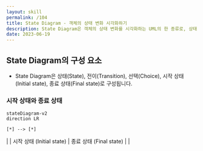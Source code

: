 ```yaml
---
layout: skill
permalink: /104
title: State Diagram - 객체의 상태 변화 시각화하기
description: State Diagram은 객체의 상태 변화를 시각화하는 UML의 한 종류로, 상태, 전이, 선택으로 구성됩니다.
date: 2023-06-19
---
```



## State Diagram의 구성 요소

- State Diagram은 상태(State), 전이(Transition), 선택(Choice), 시작 상태(Initial state), 종료 상태(Final state)로 구성됩니다.


### 시작 상태와 종료 상태

```mermaid
stateDiagram-v2
direction LR

[*] --> [*]
```

|  | 시작 상태 (Initial state) | 종료 상태 (Final state) |
| 